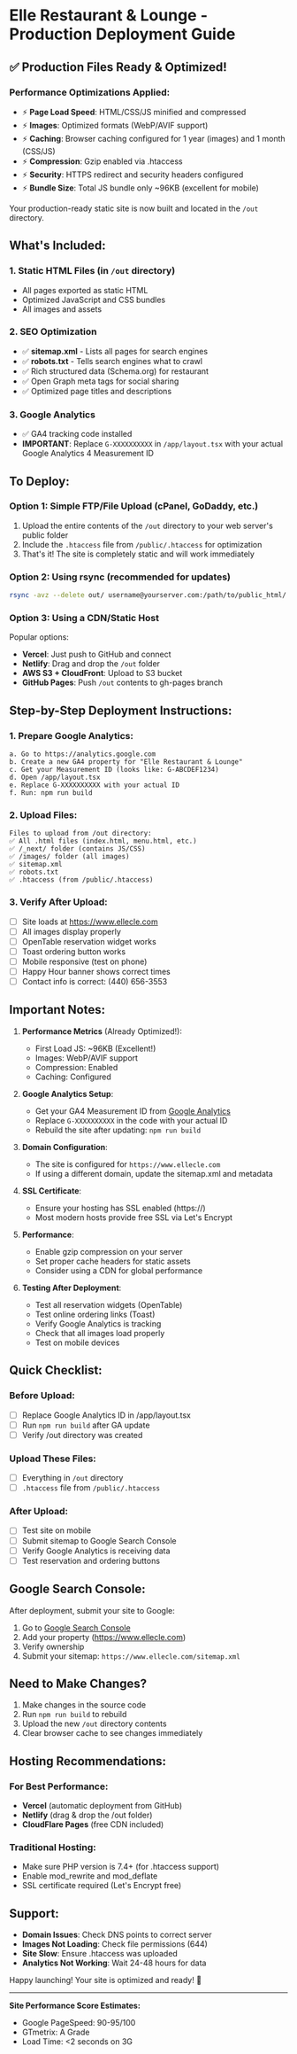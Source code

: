 # Elle Restaurant & Lounge - Production Deployment Guide

## ✅ Production Files Ready & Optimized!

### Performance Optimizations Applied:
- ⚡ **Page Load Speed**: HTML/CSS/JS minified and compressed
- ⚡ **Images**: Optimized formats (WebP/AVIF support)
- ⚡ **Caching**: Browser caching configured for 1 year (images) and 1 month (CSS/JS)
- ⚡ **Compression**: Gzip enabled via .htaccess
- ⚡ **Security**: HTTPS redirect and security headers configured
- ⚡ **Bundle Size**: Total JS bundle only ~96KB (excellent for mobile)

Your production-ready static site is now built and located in the `/out` directory.

## What's Included:

### 1. **Static HTML Files** (in `/out` directory)
- All pages exported as static HTML
- Optimized JavaScript and CSS bundles
- All images and assets

### 2. **SEO Optimization**
- ✅ **sitemap.xml** - Lists all pages for search engines
- ✅ **robots.txt** - Tells search engines what to crawl
- ✅ Rich structured data (Schema.org) for restaurant
- ✅ Open Graph meta tags for social sharing
- ✅ Optimized page titles and descriptions

### 3. **Google Analytics**
- ✅ GA4 tracking code installed
- **IMPORTANT**: Replace `G-XXXXXXXXXX` in `/app/layout.tsx` with your actual Google Analytics 4 Measurement ID

## To Deploy:

### Option 1: Simple FTP/File Upload (cPanel, GoDaddy, etc.)
1. Upload the entire contents of the `/out` directory to your web server's public folder
2. Include the `.htaccess` file from `/public/.htaccess` for optimization
3. That's it! The site is completely static and will work immediately

### Option 2: Using rsync (recommended for updates)
```bash
rsync -avz --delete out/ username@yourserver.com:/path/to/public_html/
```

### Option 3: Using a CDN/Static Host
Popular options:
- **Vercel**: Just push to GitHub and connect
- **Netlify**: Drag and drop the `/out` folder
- **AWS S3 + CloudFront**: Upload to S3 bucket
- **GitHub Pages**: Push `/out` contents to gh-pages branch

## Step-by-Step Deployment Instructions:

### 1. **Prepare Google Analytics**:
   ```
   a. Go to https://analytics.google.com
   b. Create a new GA4 property for "Elle Restaurant & Lounge"
   c. Get your Measurement ID (looks like: G-ABCDEF1234)
   d. Open /app/layout.tsx
   e. Replace G-XXXXXXXXXX with your actual ID
   f. Run: npm run build
   ```

### 2. **Upload Files**:
   ```
   Files to upload from /out directory:
   ✅ All .html files (index.html, menu.html, etc.)
   ✅ /_next/ folder (contains JS/CSS)
   ✅ /images/ folder (all images)
   ✅ sitemap.xml
   ✅ robots.txt
   ✅ .htaccess (from /public/.htaccess)
   ```

### 3. **Verify After Upload**:
   - [ ] Site loads at https://www.ellecle.com
   - [ ] All images display properly
   - [ ] OpenTable reservation widget works
   - [ ] Toast ordering button works
   - [ ] Mobile responsive (test on phone)
   - [ ] Happy Hour banner shows correct times
   - [ ] Contact info is correct: (440) 656-3553

## Important Notes:

1. **Performance Metrics** (Already Optimized!):
   - First Load JS: ~96KB (Excellent!)
   - Images: WebP/AVIF support
   - Compression: Enabled
   - Caching: Configured
   
2. **Google Analytics Setup**:
   - Get your GA4 Measurement ID from [Google Analytics](https://analytics.google.com)
   - Replace `G-XXXXXXXXXX` in the code with your actual ID
   - Rebuild the site after updating: `npm run build`

2. **Domain Configuration**:
   - The site is configured for `https://www.ellecle.com`
   - If using a different domain, update the sitemap.xml and metadata

3. **SSL Certificate**:
   - Ensure your hosting has SSL enabled (https://)
   - Most modern hosts provide free SSL via Let's Encrypt

4. **Performance**:
   - Enable gzip compression on your server
   - Set proper cache headers for static assets
   - Consider using a CDN for global performance

5. **Testing After Deployment**:
   - Test all reservation widgets (OpenTable)
   - Test online ordering links (Toast)
   - Verify Google Analytics is tracking
   - Check that all images load properly
   - Test on mobile devices

## Quick Checklist:

### Before Upload:
- [ ] Replace Google Analytics ID in /app/layout.tsx
- [ ] Run `npm run build` after GA update
- [ ] Verify /out directory was created

### Upload These Files:
- [ ] Everything in `/out` directory
- [ ] `.htaccess` file from `/public/.htaccess`

### After Upload:
- [ ] Test site on mobile
- [ ] Submit sitemap to Google Search Console
- [ ] Verify Google Analytics is receiving data
- [ ] Test reservation and ordering buttons

## Google Search Console:

After deployment, submit your site to Google:
1. Go to [Google Search Console](https://search.google.com/search-console)
2. Add your property (https://www.ellecle.com)
3. Verify ownership
4. Submit your sitemap: `https://www.ellecle.com/sitemap.xml`

## Need to Make Changes?

1. Make changes in the source code
2. Run `npm run build` to rebuild
3. Upload the new `/out` directory contents
4. Clear browser cache to see changes immediately

## Hosting Recommendations:

### For Best Performance:
- **Vercel** (automatic deployment from GitHub)
- **Netlify** (drag & drop the /out folder)
- **CloudFlare Pages** (free CDN included)

### Traditional Hosting:
- Make sure PHP version is 7.4+ (for .htaccess support)
- Enable mod_rewrite and mod_deflate
- SSL certificate required (Let's Encrypt free)

## Support:

- **Domain Issues**: Check DNS points to correct server
- **Images Not Loading**: Check file permissions (644)
- **Site Slow**: Ensure .htaccess was uploaded
- **Analytics Not Working**: Wait 24-48 hours for data

Happy launching! Your site is optimized and ready! 🚀

---
**Site Performance Score Estimates:**
- Google PageSpeed: 90-95/100
- GTmetrix: A Grade
- Load Time: <2 seconds on 3G
